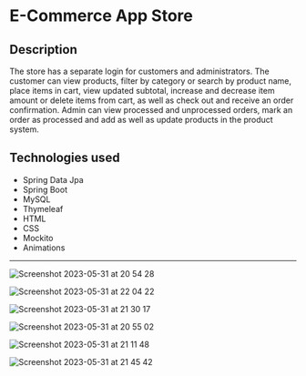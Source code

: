 # E-Commerce App Store

## Description

The store has a separate login for customers and administrators. The customer can view products, filter by category or search by product name, place items in cart, view updated subtotal, increase and decrease item amount or delete items from cart, as well as check out and receive an order confirmation. Admin can view processed and unprocessed orders, mark an order as processed and add as well as update products in the product system.  

## Technologies used

- Spring Data Jpa
- Spring Boot
- MySQL
- Thymeleaf
- HTML
- CSS
- Mockito
- Animations

---
![Screenshot 2023-05-31 at 20 54 28](https://github.com/AnnaAxelsson051/E-Commerce-Store-New/assets/103879144/8708aa15-2605-462b-988a-109ed60b5b09)

![Screenshot 2023-05-31 at 22 04 22](https://github.com/AnnaAxelsson051/E-Commerce-Store-New/assets/103879144/9fe8b30b-8b0e-4c2c-94ad-35ff7e27c66f)

![Screenshot 2023-05-31 at 21 30 17](https://github.com/AnnaAxelsson051/E-Commerce-Store-New/assets/103879144/51f0290c-fdae-4898-82eb-136c80e24c22)

![Screenshot 2023-05-31 at 20 55 02](https://github.com/AnnaAxelsson051/E-Commerce-Store-New/assets/103879144/30ac4a41-8669-440b-a544-dcaacf3dfbd1)

![Screenshot 2023-05-31 at 21 11 48](https://github.com/AnnaAxelsson051/E-Commerce-Store-New/assets/103879144/61180e11-f073-4400-9be5-3f0a229a0f40)

![Screenshot 2023-05-31 at 21 45 42](https://github.com/AnnaAxelsson051/E-Commerce-Store-New/assets/103879144/227d7e77-9775-4224-a18f-0c4513976483)